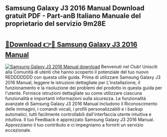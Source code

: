 ## Samsung Galaxy J3 2016 Manual Download gratuit PDF - Part-anB Italiano Manuale del proprietario del servizio 9m28E

# <h2><a href="http://dfaute.blite.top/?on=Samsung+Galaxy+J3+2016+Manual">🔗Download 👉🔴 Samsung Galaxy J3 2016 Manual</a></h2>

[![Samsung Galaxy J3 2016 Manual download](https://i.imgur.com/lujVjoI.png)](http://dfaute.blite.top/?on=Samsung+Galaxy+J3+2016+Manual)
Benvenuti nel Club! Unisciti alla Comunità di utenti che hanno scoperto il potenziale del tuo nuovo REDDDDDDD con questa utile guida. Prima di utilizzare Samsung Galaxy J3 2016 Manual, leggere le istruzioni dettagliate per L'installazione, il funzionamento e la risoluzione dei problemi del prodotto in questa guida per l'utente. Fornisce istruzioni dettagliate su come utilizzare ciascuna funzionalità e importanti informazioni sulla sicurezza. Le funzionalità avanzate di Samsung Galaxy J3 2016 Manual includono il Riconoscimento delle immagini, i comandi vocali, i profili personalizzabili e i backup automatici, tutti facilmente controllabili dall'interfaccia utente intuitiva e intuitiva. Il tuo Feedback è apprezzato Samsung Galaxy J3 2016 Manual. Apprezziamo il tuo contributo e ci impegniamo a fornirti un servizio eccezionale.
